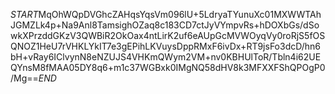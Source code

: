 $START$MqOhWQpDVGhcZAHqsYqsVm096lU+5LdryaTYunuXc01MXWWTAhJGMZLk4p+Na9Anl8TamsighOZaq8c183CD7ctJyVYmpvRs+hDOXbGs/dSowkXPrzddGKzV3QWBiR2OkOax4ntLirK2uf6eAUpGcMVWOyqVy0roRjS5fOSQNOZ1HeU7rVHKLYkIT7e3gEPihLKVuysDppRMxF6ivDx+RT9jsFo3dcD/hn6bH+vRay6IClvynN8eNZUJS4VHKmQWym2VM+nv0KBHUlToR/Tbln4i62UEQYnsM8fMAA05DY8q6+m1c37WGBxk0IMgNQ58dHV8k3MFXXFShQPOgP0/Mg==$END$